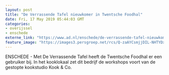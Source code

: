 ```yaml
---
layout: post
title: "De Verrassende Tafel nieuwkomer in Twentsche Foodhal"
date: Fri, 17 May 2019 05:44:03 GMT
categories: 
- overijssel 
- enschede 
externe_link: "https://www.ad.nl/enschede/de-verrassende-tafel-nieuwkomer-in-twentsche-foodhal~a6ff2c08/"
feature_image: "https://images3.persgroep.net/rcs/Q-zaAYCsmjjDIL-NHTYDxxeZ2Xw/diocontent/147465349/_fitwidth/400/?appId=21791a8992982cd8da851550a453bd7f&quality=0.7"
---
```


ENSCHEDE - Met De Verrassende Tafel heeft de Twentsche Foodhal er een gebruiker bij. In het kooklokaal zet dit bedrijf de workshops voort van de gestopte kookstudio Kook & Co.
